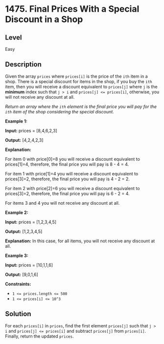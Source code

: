 # 1475. Final Prices With a Special Discount in a Shop
## Level
Easy

## Description
Given the array `prices` where `prices[i]` is the price of the `ith` item in a shop. There is a special discount for items in the shop, if you buy the `ith` item, then you will receive a discount equivalent to `prices[j]` where `j` is the **minimum** index such that `j > i` and `prices[j] <= prices[i]`, otherwise, you will not receive any discount at all.

*Return an array where the `ith` element is the final price you will pay for the `ith` item of the shop considering the special discount.*

**Example 1:**

**Input:** prices = [8,4,6,2,3]

**Output:** [4,2,4,2,3]

**Explanation:**

For item 0 with price[0]=8 you will receive a discount equivalent to prices[1]=4, therefore, the final price you will pay is 8 - 4 = 4. 

For item 1 with price[1]=4 you will receive a discount equivalent to prices[3]=2, therefore, the final price you will pay is 4 - 2 = 2. 

For item 2 with price[2]=6 you will receive a discount equivalent to prices[3]=2, therefore, the final price you will pay is 6 - 2 = 4. 

For items 3 and 4 you will not receive any discount at all.

**Example 2:**

**Input:** prices = [1,2,3,4,5]

**Output:** [1,2,3,4,5]

**Explanation:** In this case, for all items, you will not receive any discount at all.

**Example 3:**

**Input:** prices = [10,1,1,6]

**Output:** [9,0,1,6]

**Constraints:**

* `1 <= prices.length <= 500`
* `1 <= prices[i] <= 10^3`

## Solution
For each `prices[i]` in `prices`, find the first element `prices[j]` such that `j > i` and `prices[j] <= prices[i]` and subtract `prices[j]` from `prices[i]`. Finally, return the updated `prices`.
